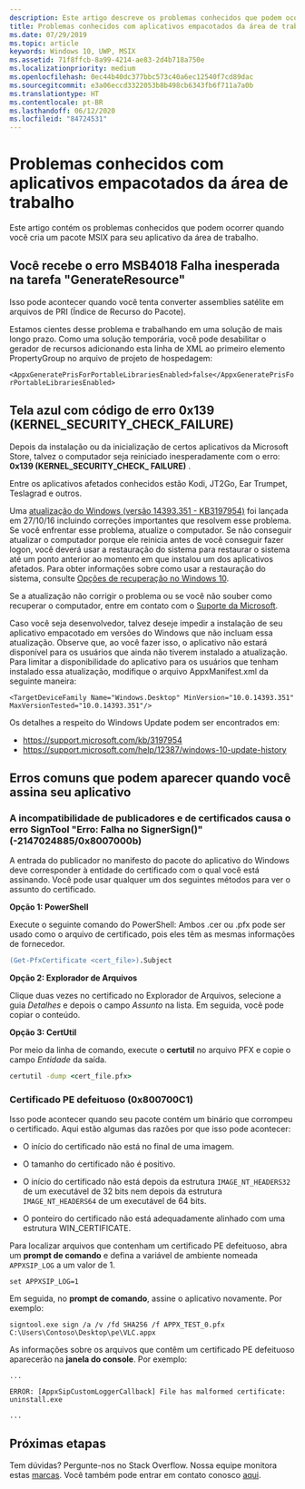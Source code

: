 ```yaml
---
description: Este artigo descreve os problemas conhecidos que podem ocorrer quando você cria um pacote MSIX para seu aplicativo da área de trabalho.
title: Problemas conhecidos com aplicativos empacotados da área de trabalho
ms.date: 07/29/2019
ms.topic: article
keywords: Windows 10, UWP, MSIX
ms.assetid: 71f8ffcb-8a99-4214-ae83-2d4b718a750e
ms.localizationpriority: medium
ms.openlocfilehash: 0ec44b40dc377bbc573c40a6ec12540f7cd89dac
ms.sourcegitcommit: e3a06eccd3322053b8b498cb6343fb6f711a7a0b
ms.translationtype: HT
ms.contentlocale: pt-BR
ms.lasthandoff: 06/12/2020
ms.locfileid: "84724531"
---
```

# <a name="known-issues-with-packaged-desktop-apps"></a>Problemas conhecidos com aplicativos empacotados da área de trabalho

Este artigo contém os problemas conhecidos que podem ocorrer quando você cria um pacote MSIX para seu aplicativo da área de trabalho.

## <a name="you-receive-the-error----msb4018-the-generateresource-task-failed-unexpectedly"></a>Você recebe o erro MSB4018 Falha inesperada na tarefa "GenerateResource"

Isso pode acontecer quando você tenta converter assemblies satélite em arquivos de PRI (Índice de Recurso do Pacote).

Estamos cientes desse problema e trabalhando em uma solução de mais longo prazo. Como uma solução temporária, você pode desabilitar o gerador de recursos adicionando esta linha de XML ao primeiro elemento PropertyGroup no arquivo de projeto de hospedagem:

``<AppxGeneratePrisForPortableLibrariesEnabled>false</AppxGeneratePrisForPortableLibrariesEnabled>``

## <a name="blue-screen-with-error-code-0x139-kernel_security_check_failure"></a>Tela azul com código de erro 0x139 (KERNEL_SECURITY_CHECK_FAILURE)

Depois da instalação ou da inicialização de certos aplicativos da Microsoft Store, talvez o computador seja reiniciado inesperadamente com o erro: **0x139 (KERNEL\_SECURITY\_CHECK\_ FAILURE)** .

Entre os aplicativos afetados conhecidos estão Kodi, JT2Go, Ear Trumpet, Teslagrad e outros.

Uma [atualização do Windows (versão 14393.351 - KB3197954)](https://support.microsoft.com/kb/3197954) foi lançada em 27/10/16 incluindo correções importantes que resolvem esse problema. Se você enfrentar esse problema, atualize o computador. Se não conseguir atualizar o computador porque ele reinicia antes de você conseguir fazer logon, você deverá usar a restauração do sistema para restaurar o sistema até um ponto anterior ao momento em que instalou um dos aplicativos afetados. Para obter informações sobre como usar a restauração do sistema, consulte [Opções de recuperação no Windows 10](https://support.microsoft.com/help/12415/windows-10-recovery-options).

Se a atualização não corrigir o problema ou se você não souber como recuperar o computador, entre em contato com o [Suporte da Microsoft](https://support.microsoft.com/contactus/).

Caso você seja desenvolvedor, talvez deseje impedir a instalação de seu aplicativo empacotado em versões do Windows que não incluam essa atualização. Observe que, ao você fazer isso, o aplicativo não estará disponível para os usuários que ainda não tiverem instalado a atualização. Para limitar a disponibilidade do aplicativo para os usuários que tenham instalado essa atualização, modifique o arquivo AppxManifest.xml da seguinte maneira:

```<TargetDeviceFamily Name="Windows.Desktop" MinVersion="10.0.14393.351" MaxVersionTested="10.0.14393.351"/>```

Os detalhes a respeito do Windows Update podem ser encontrados em:
* https://support.microsoft.com/kb/3197954
* https://support.microsoft.com/help/12387/windows-10-update-history

## <a name="common-errors-that-can-appear-when-you-sign-your-app"></a>Erros comuns que podem aparecer quando você assina seu aplicativo

### <a name="publisher-and-cert-mismatch-causes-signtool-error-error-signersign-failed--21470248850x8007000b"></a>A incompatibilidade de publicadores e de certificados causa o erro SignTool "Erro: Falha no SignerSign()" (-2147024885/0x8007000b)

A entrada do publicador no manifesto do pacote do aplicativo do Windows deve corresponder à entidade do certificado com o qual você está assinando.  Você pode usar qualquer um dos seguintes métodos para ver o assunto do certificado.

**Opção 1: PowerShell**

Execute o seguinte comando do PowerShell: Ambos .cer ou .pfx pode ser usado como o arquivo de certificado, pois eles têm as mesmas informações de fornecedor.

```ps
(Get-PfxCertificate <cert_file>).Subject
```

**Opção 2: Explorador de Arquivos**

Clique duas vezes no certificado no Explorador de Arquivos, selecione a guia *Detalhes* e depois o campo *Assunto* na lista. Em seguida, você pode copiar o conteúdo.

**Opção 3: CertUtil**

Por meio da linha de comando, execute o **certutil** no arquivo PFX e copie o campo *Entidade* da saída.

```cmd
certutil -dump <cert_file.pfx>
```

<a id="bad-pe-cert"></a>

### <a name="bad-pe-certificate-0x800700c1"></a>Certificado PE defeituoso (0x800700C1)

Isso pode acontecer quando seu pacote contém um binário que corrompeu o certificado. Aqui estão algumas das razões por que isso pode acontecer:

* O início do certificado não está no final de uma imagem.  

* O tamanho do certificado não é positivo.

* O início do certificado não está depois da estrutura `IMAGE_NT_HEADERS32` de um executável de 32 bits nem depois da estrutura `IMAGE_NT_HEADERS64` de um executável de 64 bits.

* O ponteiro do certificado não está adequadamente alinhado com uma estrutura WIN_CERTIFICATE.

Para localizar arquivos que contenham um certificado PE defeituoso, abra um **prompt de comando** e defina a variável de ambiente nomeada `APPXSIP_LOG` a um valor de 1.

```
set APPXSIP_LOG=1
```

Em seguida, no **prompt de comando**, assine o aplicativo novamente. Por exemplo:

```
signtool.exe sign /a /v /fd SHA256 /f APPX_TEST_0.pfx C:\Users\Contoso\Desktop\pe\VLC.appx
```

As informações sobre os arquivos que contêm um certificado PE defeituoso aparecerão na **janela do console**. Por exemplo:

```
...

ERROR: [AppxSipCustomLoggerCallback] File has malformed certificate: uninstall.exe

...   
```

## <a name="next-steps"></a>Próximas etapas

Tem dúvidas? Pergunte-nos no Stack Overflow. Nossa equipe monitora estas [marcas](https://stackoverflow.com/questions/tagged/project-centennial+or+desktop-bridge). Você também pode entrar em contato conosco [aqui](https://social.msdn.microsoft.com/Forums/en-US/home?filter=alltypes&sort=relevancedesc&searchTerm=%5BDesktop%20Converter%5D).
